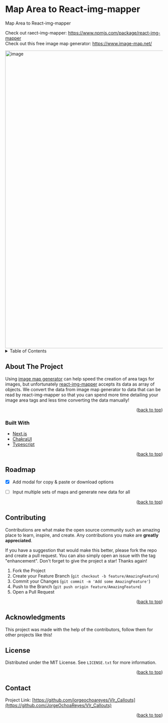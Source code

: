 # Map Area to React-img-mapper
Map Area to React-img-mapper

Check out raect-img-mapper: https://www.npmjs.com/package/react-img-mapper <br />
Check out this free image map generator: https://www.image-map.net/ <br />

<img width="950" alt="image" src="https://user-images.githubusercontent.com/60721681/173001251-20c74818-6b3f-4b45-a761-8b871029c6f2.png">



<!-- TABLE OF CONTENTS -->
<details>
  <summary>Table of Contents</summary>
  <ol>
    <li>
      <a href="#about-the-project">About The Project</a>
      <ul>
        <li><a href="#built-with">Built With</a></li>
      </ul>
    <li><a href="#contributing">Contributing</a></li>
    <li><a href="#license">License</a></li>
    <li><a href="#contact">Contact</a></li>
    <li><a href="#acknowledgments">Acknowledgments</a></li>
  </ol>
</details>



<!-- ABOUT THE PROJECT -->
## About The Project


Using [image map generator](https://www.image-map.net/) can help speed the creation of area tags for images, but unfortunately [react-img-mapper](https://www.npmjs.com/package/react-img-mapper) accepts its data as array of objects. We convert the data from image map generator to data that can be read by react-img-mapper so that you can spend more time detailing your image area tags and less time converting the data manually!
<br />


<p align="right">(<a href="#top">back to top</a>)</p>



### Built With


* [Next.js](https://nextjs.org/)
* [ChakraUI](https://chakra-ui.com/)
* [Typescript](https://www.typescriptlang.org/)

<p align="right">(<a href="#top">back to top</a>)</p>

<!-- ROADMAP -->
## Roadmap

- [X] Add modal for copy & paste or download options
- [ ] Input multiple sets of maps and generate new data for all 


<p align="right">(<a href="#top">back to top</a>)</p>



<!-- CONTRIBUTING -->
## Contributing

Contributions are what make the open source community such an amazing place to learn, inspire, and create. Any contributions you make are **greatly appreciated**.

If you have a suggestion that would make this better, please fork the repo and create a pull request. You can also simply open an issue with the tag "enhancement".
Don't forget to give the project a star! Thanks again!

1. Fork the Project
2. Create your Feature Branch (`git checkout -b feature/AmazingFeature`)
3. Commit your Changes (`git commit -m 'Add some AmazingFeature'`)
4. Push to the Branch (`git push origin feature/AmazingFeature`)
5. Open a Pull Request

<p align="right">(<a href="#top">back to top</a>)</p>


## Acknowledgments

This project was made with the help of the contributors, follow them for other projects like this!

<!-- LICENSE -->
## License

Distributed under the MIT License. See `LICENSE.txt` for more information.

<p align="right">(<a href="#top">back to top</a>)</p>



<!-- CONTACT -->
## Contact

Project Link: [https://github.com/jorgeochoareyes/Vlr_Callouts](https://github.com/JorgeOchoaReyes/Vlr_Callouts)

<p align="right">(<a href="#top">back to top</a>)</p>
